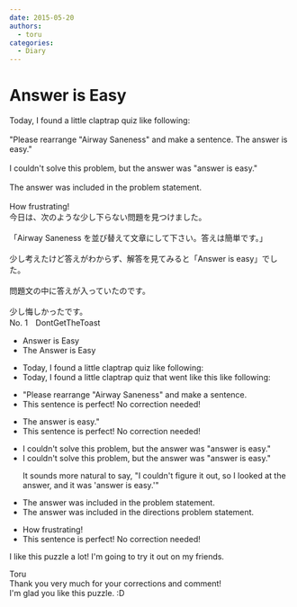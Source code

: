 ```yaml
---
date: 2015-05-20
authors:
  - toru
categories:
  - Diary
---
```


<h1 id="subject_show">Answer is Easy</h1>
<div class="date" hidden>May 20, 2015 23:51</div>
<div id="post"><div id="body_show_ori">
Today, I found a little claptrap quiz like following:<br/><br/>"Please rearrange "Airway Saneness" and make a sentence. The answer is easy."<br/><br/>I couldn't solve this problem, but the answer was "answer is easy."<br/><br/>The answer was included in the problem statement.<br/><br/>How frustrating!
</div></div>

<!-- more -->

<div id="post_ja"><div id="body_show_mo">
今日は、次のような少し下らない問題を見つけました。<br/><br/>「Airway Saneness を並び替えて文章にして下さい。答えは簡単です。」<br/><br/>少し考えたけど答えがわからず、解答を見てみると「Answer is easy」でした。<br/><br/>問題文の中に答えが入っていたのです。<br/><br/>少し悔しかったです。
</div></div>
<div id="block"><div class="first_name"> No. 1　<span class="just_name">DontGetTheToast</span></div><div id="block2">
<ul class="correction_field">
<li class="incorrect">Answer is Easy</li>
<li class="corrected correct">
<span class="f_blue">The</span> Answer is Easy
</li>
</ul>
<ul class="correction_field">
<li class="incorrect">Today, I found a little claptrap quiz like following:</li>
<li class="corrected correct">
Today, I found a little claptrap quiz<span class="f_blue"> that went like this</span> <span class="f_gray"><span class="sline">like following</span></span>:
</li>
</ul>
<ul class="correction_field">
<li class="incorrect">"Please rearrange "Airway Saneness" and make a sentence.</li>
<li class="corrected perfect">This sentence is perfect! No correction needed!</li>
</ul>
<ul class="correction_field">
<li class="incorrect">The answer is easy."</li>
<li class="corrected perfect">This sentence is perfect! No correction needed!</li>
</ul>
<ul class="correction_field">
<li class="incorrect">I couldn't solve this problem, but the answer was "answer is easy."</li>
<li class="corrected correct">
I couldn't solve this problem, but the answer was "answer is easy."
<p class="correction_comment">It sounds more natural to say, "I couldn't figure it out, so I looked at the answer, and it was 'answer is easy.'"</p>
</li>
</ul>
<ul class="correction_field">
<li class="incorrect">The answer was included in the problem statement.</li>
<li class="corrected correct">
The answer was included in the<span class="f_blue"> directions</span> <span class="f_gray"><span class="sline">problem statement</span></span>.
</li>
</ul>
<ul class="correction_field">
<li class="incorrect">How frustrating!</li>
<li class="corrected perfect">This sentence is perfect! No correction needed!</li>
</ul>
<p class="comment_small">
 I like this puzzle a lot! I'm going to try it out on my friends.
</p>

</div><div class="name"><span class="just_name">Toru</span><br>
Thank you very much for your corrections and comment!<br/>I'm glad you like this puzzle. :D
</div>
</div>
